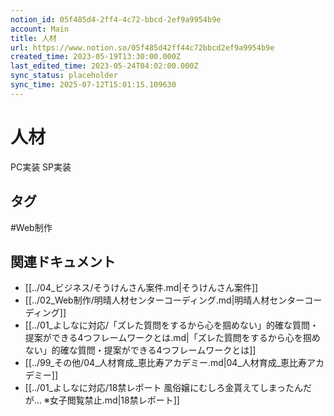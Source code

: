 ```yaml
---
notion_id: 05f485d4-2ff4-4c72-bbcd-2ef9a9954b9e
account: Main
title: 人材
url: https://www.notion.so/05f485d42ff44c72bbcd2ef9a9954b9e
created_time: 2023-05-19T13:30:00.000Z
last_edited_time: 2023-05-24T04:02:00.000Z
sync_status: placeholder
sync_time: 2025-07-12T15:01:15.109630
---
```

# 人材

PC実装
SP実装

## タグ

#Web制作 

## 関連ドキュメント

- [[../04_ビジネス/そうけんさん案件.md|そうけんさん案件]]
- [[../02_Web制作/明晴人材センターコーディング.md|明晴人材センターコーディング]]
- [[../01_よしなに対応/「ズレた質問をするから心を掴めない」的確な質問・提案ができる4つフレームワークとは.md|「ズレた質問をするから心を掴めない」的確な質問・提案ができる4つフレームワークとは]]
- [[../99_その他/04_人材育成_恵比寿アカデミー.md|04_人材育成_恵比寿アカデミー]]
- [[../01_よしなに対応/18禁レポート
風俗嬢にむしろ金貰えてしまったんだが…
※女子閲覧禁止.md|18禁レポート]]

